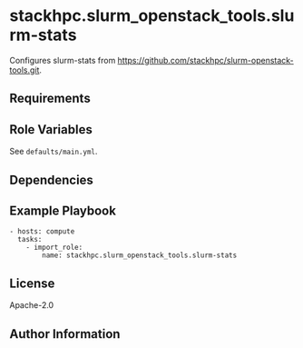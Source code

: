 stackhpc.slurm_openstack_tools.slurm-stats
=========

Configures slurm-stats from https://github.com/stackhpc/slurm-openstack-tools.git.

Requirements
------------

Role Variables
--------------

See `defaults/main.yml`.

Dependencies
------------

Example Playbook
----------------

    - hosts: compute
      tasks:
        - import_role:
            name: stackhpc.slurm_openstack_tools.slurm-stats


License
-------

Apache-2.0

Author Information
------------------
